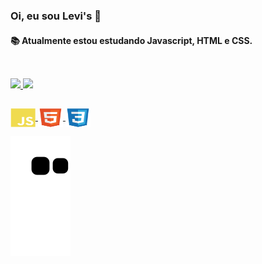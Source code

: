 ### Oi, eu sou Levi's 👋
#### 📚 Atualmente estou estudando Javascript, HTML e CSS.

##
<div>
  <a href="https://github.com/Thiago-Levi"><br>
  <img height="180em" src="https://github-readme-stats.vercel.app/api?username=thiago-levi&show_icons=true&theme=dracula&include_all_commits=true&count_private=true"/>
  <img height="180em" src="https://github-readme-stats.vercel.app/api/top-langs/?username=thiago-levi&layout=compact&langs_count=7&theme=dracula"/>
</div>

 ##
  
 <div>
<img align="center" alt="Js" height="30" width="40" src="https://raw.githubusercontent.com/devicons/devicon/master/icons/javascript/javascript-plain.svg">
<img align="center" alt="HTML" height="30" width="40" src="https://raw.githubusercontent.com/devicons/devicon/master/icons/html5/html5-original.svg">
<img align="center" alt="CSS" height="30" width="40" src="https://raw.githubusercontent.com/devicons/devicon/master/icons/css3/css3-original.svg">
 </div>

  ![Snake animation](https://github.com/Thiago-Levi/Thiago-Levi/blob/output/github-contribution-grid-snake.svg)

